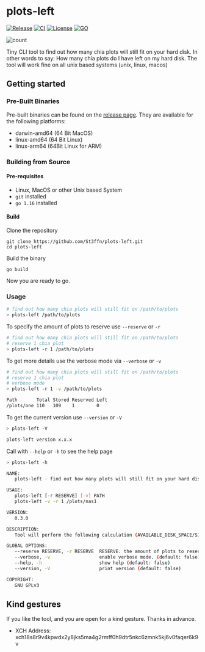 # plots-left

[![Release](https://img.shields.io/github/v/release/St3ffn/plots-left)](https://github.com/St3ffn/plots-left/releases)
[![CI](https://github.com/St3ffn/plots-left/actions/workflows/ci.yml/badge.svg)](https://github.com/St3ffn/plots-left/actions/workflows/ci.yml)
[![License](https://img.shields.io/github/license/st3ffn/plots-left)](/LICENSE)
[![GO](https://img.shields.io/github/go-mod/go-version/St3ffn/plots-left)](https://golang.org/)

![count](https://media.giphy.com/media/3owzW5c1tPq63MPmWk/giphy.gif)

Tiny CLI tool to find out how many chia plots will still fit on your hard disk. In other words to say: 
How many chia plots do I have left on my hard disk. The tool will work fine on all unix based systems (unix, linux, macos)

## Getting started

### Pre-Built Binaries

Pre-built binaries can be found on the [release page](https://github.com/St3ffn/plots-left/releases).
They are available for the following platforms: 

- darwin-amd64 (64 Bit MacOS)
- linux-amd64 (64 Bit Linux)
- linux-arm64 (64Bit Linux for ARM)

### Building from Source

#### Pre-requisites

- Linux, MacOS or other Unix based System
- `git` installed
- `go 1.16` installed

#### Build 

Clone the repository

```shell
git clone https://github.com/St3ffn/plots-left.git
cd plots-left
```

Build the binary

```shell
go build
```

Now you are ready to go.

### Usage

```bash
# find out how many chia plots will still fit on /path/to/plots
> plots-left /path/to/plots
```

To specify the amount of plots to reserve use `--reserve` or `-r`
```bash
# find out how many chia plots will still fit on /path/to/plots
# reserve 1 chia plot
> plots-left -r 1 /path/to/plots
```

To get more details use the verbose mode via `--verbose` or `-v`
```bash
# find out how many chia plots will still fit on /path/to/plots
# reserve 1 chia plot
# verbose mode
> plots-left -r 1 -v /path/to/plots

Path       Total Stored Reserved Left
/plots/one 110   109    1        0
```

To get the current version use `--version` or `-V`
```bash
> plots-left -V

plots-left version x.x.x
```

Call with `--help` or `-h` to see the help page
```bash
> plots-left -h

NAME:
   plots-left - find out how many plots will still fit on your hard disk

USAGE:
   plots-left [-r RESERVE] [-v] PATH
   plots-left -v -r 1 /plots/nas1

VERSION:
   0.3.0

DESCRIPTION:
   Tool will perform the following calculation (AVAILABLE_DISK_SPACE/SINGLE_PLOT_SIZE)-RESERVED_PLOTS.

GLOBAL OPTIONS:
   --reserve RESERVE, -r RESERVE  RESERVE. the amount of plots to reserve. (default: 1)
   --verbose, -v                  enable verbose mode. (default: false)
   --help, -h                     show help (default: false)
   --version, -V                  print version (default: false)

COPYRIGHT:
   GNU GPLv3
```

## Kind gestures

If you like the tool, and you are open for a kind gesture. Thanks in advance. 

- XCH Address: xch18s8r9v4kpwdx2y8jks5ma4g2rmff0h9dtr5nkc6zmnk5kj6v0faqer6k9v

